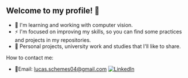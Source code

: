 ## Welcome to my profile! 👋

- 🌱 I'm learning and working with computer vision.
- ⚡ I'm focused on improving my skills, so you can find some practices and projects in my repositories.
- 👜 Personal projects, university work and studies that I'll like to share.


How to contact me:

- 📧Email: lucas.schemes04@gmail.com
[![LinkedIn](https://img.shields.io/badge/LinkedIn-0A66C2?style=for-the-badge&logo=linkedin&logoColor=white)]((https://www.linkedin.com/in/lucas-schemes-55a6692b1/))
